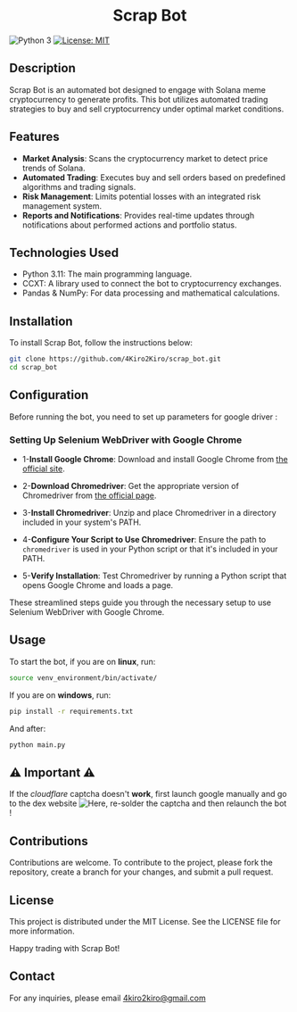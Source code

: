 <h1 align="center">Scrap Bot</h1>

![Python 3](https://img.shields.io/badge/python-3-blue.svg)
[![License: MIT](https://img.shields.io/badge/License-MIT-yellow.svg?style=flat-square)](https://opensource.org/licenses/MIT)

## Description
Scrap Bot is an automated bot designed to engage with Solana meme cryptocurrency to generate profits. This bot utilizes automated trading strategies to buy and sell cryptocurrency under optimal market conditions.

## Features
- **Market Analysis**: Scans the cryptocurrency market to detect price trends of Solana.
- **Automated Trading**: Executes buy and sell orders based on predefined algorithms and trading signals.
- **Risk Management**: Limits potential losses with an integrated risk management system.
- **Reports and Notifications**: Provides real-time updates through notifications about performed actions and portfolio status.

## Technologies Used
- Python 3.11: The main programming language.
- CCXT: A library used to connect the bot to cryptocurrency exchanges.
- Pandas & NumPy: For data processing and mathematical calculations.

## Installation
To install Scrap Bot, follow the instructions below:

```bash
git clone https://github.com/4Kiro2Kiro/scrap_bot.git
cd scrap_bot
```

## Configuration

Before running the bot, you need to set up parameters for google driver :

### Setting Up Selenium WebDriver with Google Chrome

- 1-**Install Google Chrome**:
   Download and install Google Chrome from [the official site](https://www.google.com/chrome/).

- 2-**Download Chromedriver**:
   Get the appropriate version of Chromedriver from [the official page](https://sites.google.com/chromium.org/driver/).

- 3-**Install Chromedriver**:
   Unzip and place Chromedriver in a directory included in your system's PATH.

- 4-**Configure Your Script to Use Chromedriver**:
   Ensure the path to `chromedriver` is used in your Python script or that it's included in your PATH.

- 5-**Verify Installation**:
   Test Chromedriver by running a Python script that opens Google Chrome and loads a page.

These streamlined steps guide you through the necessary setup to use Selenium WebDriver with Google Chrome.

## Usage

To start the bot, if you are on **linux**, run:

```bash
source venv_environment/bin/activate/
```

If you are on **windows**, run:

```bash
pip install -r requirements.txt
```

And after:

```bash
python main.py
```

## ⚠️ Important ⚠️

If the *cloudflare* captcha doesn't **work**, first launch google manually and go to the dex website ![Here](https://dexscreener.com/new-pairs), re-solder the captcha and then relaunch the bot !

## Contributions

Contributions are welcome. To contribute to the project, please fork the repository, create a branch for your changes, and submit a pull request.

## License

This project is distributed under the MIT License. See the LICENSE file for more information.

Happy trading with Scrap Bot!

## Contact

For any inquiries, please email 4kiro2kiro@gmail.com
